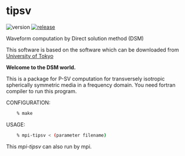# tipsv
![version][version-image]
[![release][release-image]][release]  

Waveform computation by Direct solution method (DSM)

This software is based on the software which can be downloaded from [University of Tokyo][dsm]

**Welcome to the DSM world.**

This is a package for P-SV computation 
for transversely isotropic spherically symmetric media
in a frequency domain.
You need fortran compiler to run this program.

CONFIGURATION:
```bash
	% make
```
USAGE:
```bash
	% mpi-tipsv < (parameter filename)
```

This *mpi-tipsv* can also run by mpi.

[dsm]: http://www-solid.eps.s.u-tokyo.ac.jp/~dsm/software/software.htm
[version-image]:https://img.shields.io/badge/version-0.90.0-yellow.svg

[release-image]:https://img.shields.io/badge/release-Hinterland-pink.svg
[release]:https://finalfantasy.wikia.com/wiki/Dravanian_Hinterlands
